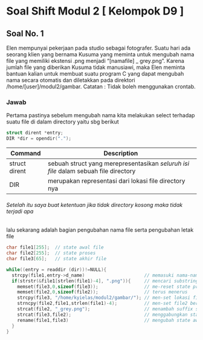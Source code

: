 # Soal Shift Modul 2 [ Kelompok D9 ]

## Soal No. 1
Elen mempunyai pekerjaan pada studio sebagai fotografer. Suatu hari ada seorang klien yang bernama Kusuma yang meminta untuk mengubah nama file yang memiliki ekstensi .png menjadi “[namafile] _ grey.png”. Karena jumlah file yang diberikan Kusuma tidak manusiawi, maka Elen meminta bantuan kalian untuk membuat suatu program C yang dapat mengubah nama secara otomatis dan diletakkan pada direktori /home/[user]/modul2/gambar.
Catatan : Tidak boleh menggunakan crontab.
### Jawab
Pertama pastinya sebelum mengubah nama kita melakukan select terhadap suatu file di dalam directory yaitu sbg berikut
```c
struct dirent *entry;
DIR *dir = opendir(".");
```
Command | Description 
--- | -----
struct dirent | sebuah struct yang merepresentasikan *seluruh isi file* dalam sebuah file directory
DIR | merupakan representasi dari lokasi file directory nya

###### Setelah itu saya buat ketentuan jika tidak directory kosong maka tidak terjadi apa
lalu sekarang adalah bagian pengubahan nama file serta pengubahan letak file
```c
char file1[255];  // state awal file
char file2[255];  // state proses
char file3[65];   // state akhir file

while((entry = readdir (dir))!=NULL){
  strcpy(file1,entry->d_name)                      // memasuki nama-nama dari file
  if(strstr(&file1[strlen(file1)-4], ".png")){     // mencari substring dari state awal bahwa di bagian akhirnya terdapat ekstensi ".png"
    memset(file3,0,sizeof(file3));                 // me-reset state proses serta state akhir agar tidak terjadi perulangan
    memset(file2,0,sizeof(file2));                 // terus menerus
    strcpy(file3, "/home/kyielas/modul2/gambar/"); // men-set lokasi file3 di directory 
    strncpy(file2,file1,strlen(file1)-4);          // men-set file2 berisi file1 yang stringnya dikurangi empat 
    strcat(file2, "_grey.png");                    // menambah suffix string "_grey"
    strcat(file3,file2);                           // menggabungkan state file 2 dan file 3 
    rename(file1,file3)                            // mengubah state awal menjadi state akhir
  }
}
```
